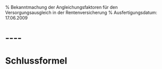 % Bekanntmachung der Angleichungsfaktoren für den Versorgungsausgleich in der Rentenversicherung
% Ausfertigungsdatum: 17.06.2009
 
# ----

# Schlussformel
